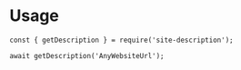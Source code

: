 # Usage

`const { getDescription } = require('site-description');`

`await getDescription('AnyWebsiteUrl');`